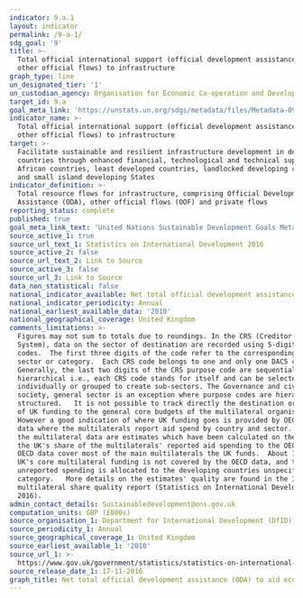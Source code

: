 ```yaml
---
indicator: 9.a.1
layout: indicator
permalink: /9-a-1/
sdg_goal: '9'
title: >-
  Total official international support (official development assistance plus
  other official flows) to infrastructure
graph_type: line
un_designated_tier: '1'
un_custodian_agency: Organisation for Economic Co-operation and Development (OECD)
target_id: 9.a
goal_meta_link: 'https://unstats.un.org/sdgs/metadata/files/Metadata-09-0A-01.pdf '
indicator_name: >-
  Total official international support (official development assistance plus
  other official flows) to infrastructure
target: >-
  Facilitate sustainable and resilient infrastructure development in developing
  countries through enhanced financial, technological and technical support to
  African countries, least developed countries, landlocked developing countries
  and small island developing States
indicator_definition: >-
  Total resource flows for infrastructure, comprising Official Development
  Assistance (ODA), other official flows (OOF) and private flows
reporting_status: complete
published: true
goal_meta_link_text: 'United Nations Sustainable Development Goals Metadata: 9.a.1'
source_active_1: true
source_url_text_1: Statistics on International Development 2016
source_active_2: false
source_url_text_2: Link to Source
source_active_3: false
source_url_3: Link to Source
data_non_statistical: false
national_indicator_available: Net total official development assistance (ODA) to aid economic infrastructure and services
national_indicator_periodicity: Annual
national_earliest_available_data: '2010'
national_geographical_coverage: United Kingdom
comments_limitations: >-
  Figures may not sum to totals due to roundings. In the CRS (Creditor Reporting
  System), data on the sector of destination are recorded using 5-digit purpose
  codes.  The first three digits of the code refer to the corresponding DAC5
  sector or category.  Each CRS code belongs to one and only one DAC5 category. 
  Generally, the last two digits of the CRS purpose code are sequential and not
  hierarchical i.e., each CRS code stands for itself and can be selected
  individually or grouped to create sub-sectors. The Governance and civil
  society, general sector is an exception where purpose codes are hierarchically
  structured.   It is not possible to track directly the destination or purpose
  of UK funding to the general core budgets of the multilateral organisations.
  However a good indication of where UK funding goes is provided by OECD DAC
  data where the multilaterals report aid spend by country and sector. Therefore
  the multilateral data are estimates which have been calculated on the basis of
  the UK's share of the multilaterals' reported aid spending to the OECD.  The
  OECD data cover most of the main multilaterals the UK funds.  About 15% of the
  UK's core multilateral funding is not covered by the OECD data, and this
  unreported spending is allocated to the developing countries unspecified
  category.   More details on the estimates' quality are found in the Imputed
  multilateral share quality report (Statistics on International Development
  2016).
admin_contact_details: Sustainabledevelopment@ons.gov.uk
computation_units: GBP (£000s)
source_organisation_1: Department for International Development (DfID)
source_periodicity_1: Annual
source_geographical_coverage_1: United Kingdom
source_earliest_available_1: '2010'
source_url_1: >-
  https://www.gov.uk/government/statistics/statistics-on-international-development-2016 
source_release_date_1: 17-11-2016
graph_title: Net total official development assistance (ODA) to aid economic infrastructure and services
---
```

